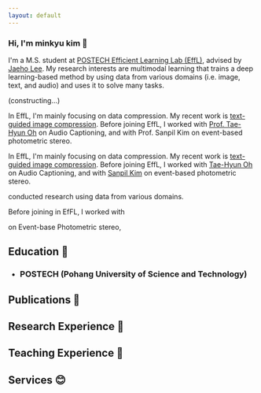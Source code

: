 ```yaml
---
layout: default
---
```


### Hi, I'm minkyu kim 👋
I'm a M.S. student at [POSTECH Efficient Learning Lab (EffL)](http://effl.postech.ac.kr), advised by [Jaeho Lee](https://jaeho-lee.github.io). My research interests are multimodal learning that trains a deep learning-based method by using data from various domains (i.e. image, text, and audio) and uses it to solve many tasks. 

(constructing...)

In EffL, I'm mainly focusing on data compression. My recent work is [text-guided image compression](https://taco-nic.github.io). Before joining EffL, I worked with [Prof. Tae-Hyun Oh]() on Audio Captioning, and with Prof. Sanpil Kim on event-based photometric stereo.


In EffL, I'm mainly focusing on data compression. My recent work is [text-guided image compression](https://taco-nic.github.io). Before joining EffL, I worked with [Tae-Hyun Oh]() on Audio Captioning, and with [Sanpil Kim]() on event-based photometric stereo.


conducted research using data from various domains.

Before joining in EfFL, I worked with 

  on Event-base Photometric stereo, 



<!--Text can be **bold**, _italic_, or ~~strikethrough~~. -->

## Education 🏫

* ### POSTECH (Pohang University of Science and Technology) 

## Publications 📜

## Research Experience 🔬

## Teaching Experience  📝

## Services 😊

<!--[Link to another page](./another-page.html).

There should be whitespace between paragraphs.

There should be whitespace between paragraphs. We recommend including a README, or a file with information about your project.

# Header 1

This is a normal paragraph following a header. GitHub is a code hosting platform for version control and collaboration. It lets you and others work together on projects from anywhere.

## Header 2

> This is a blockquote following a header.
>
> When something is important enough, you do it even if the odds are not in your favor.

### Header 3

```js
// Javascript code with syntax highlighting.
var fun = function lang(l) {
  dateformat.i18n = require('./lang/' + l)
  return true;
}
```

```ruby
# Ruby code with syntax highlighting
GitHubPages::Dependencies.gems.each do |gem, version|
  s.add_dependency(gem, "= #{version}")
end
```

#### Header 4

*   This is an unordered list following a header.
*   This is an unordered list following a header.
*   This is an unordered list following a header.

##### Header 5

1.  This is an ordered list following a header.
2.  This is an ordered list following a header.
3.  This is an ordered list following a header.

###### Header 6

| head1        | head two          | three |
|:-------------|:------------------|:------|
| ok           | good swedish fish | nice  |
| out of stock | good and plenty   | nice  |
| ok           | good `oreos`      | hmm   |
| ok           | good `zoute` drop | yumm  |

### There's a horizontal rule below this.

* * *

### Here is an unordered list:

*   Item foo
*   Item bar
*   Item baz
*   Item zip

### And an ordered list:

1.  Item one
1.  Item two
1.  Item three
1.  Item four

### And a nested list:

- level 1 item
  - level 2 item
  - level 2 item
    - level 3 item
    - level 3 item
- level 1 item
  - level 2 item
  - level 2 item
  - level 2 item
- level 1 item
  - level 2 item
  - level 2 item
- level 1 item

### Small image

![Octocat](https://github.githubassets.com/images/icons/emoji/octocat.png)

### Large image

![Branching](https://guides.github.com/activities/hello-world/branching.png)


### Definition lists can be used with HTML syntax.

<dl>
<dt>Name</dt>
<dd>Godzilla</dd>
<dt>Born</dt>
<dd>1952</dd>
<dt>Birthplace</dt>
<dd>Japan</dd>
<dt>Color</dt>
<dd>Green</dd>
</dl>

```
Long, single-line code blocks should not wrap. They should horizontally scroll if they are too long. This line should be long enough to demonstrate this.
```

```
The final element.
```
 -->